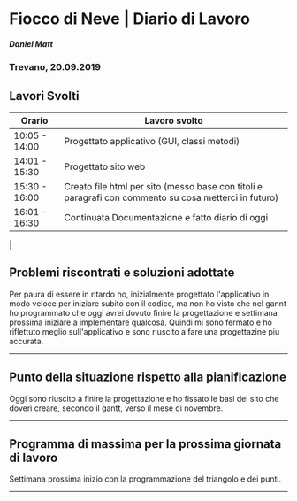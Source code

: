 # Fiocco di Neve | Diario di Lavoro 
##### Daniel Matt
### Trevano, 20.09.2019

## Lavori Svolti

|Orario          |Lavoro svolto                 |
|--------------  |------------------------------|
|10:05 - 14:00   |Progettato applicativo (GUI, classi metodi)|
|14:01 - 15:30   |Progettato sito web           |
|15:30 - 16:00   |Creato file html per sito (messo base con titoli e paragrafi con commento su cosa metterci in futuro)|
|16:01 - 16:30   |Continuata Documentazione e fatto diario di oggi|
|




##  Problemi riscontrati e soluzioni adottate
Per paura di essere in ritardo ho, inizialmente progettato l'applicativo in modo veloce per iniziare subito con il codice, ma non ho visto che nel gannt ho programmato che oggi avrei dovuto finire la progettazione e settimana prossima iniziare a implementare qualcosa. Quindi mi sono fermato e ho riflettuto meglio sull'applicativo e sono riuscito a fare una progettazine piu accurata.
___

##  Punto della situazione rispetto alla pianificazione
Oggi sono riuscito a finire la progettazione e ho fissato le basi del sito che doveri creare, secondo il gantt, verso il mese di novembre.
___

## Programma di massima per la prossima giornata di lavoro
Settimana prossima inizio con la programmazione del triangolo e dei punti.
___
